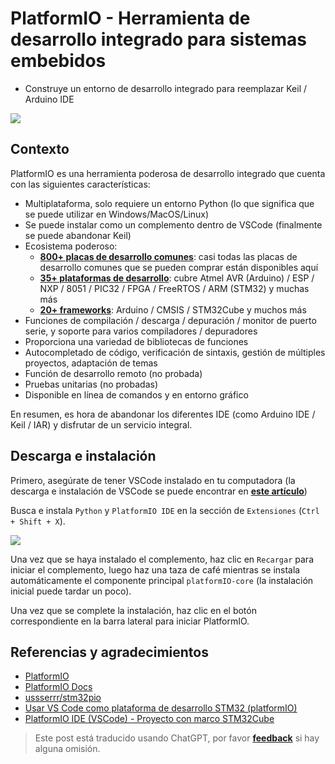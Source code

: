 # PlatformIO - Herramienta de desarrollo integrado para sistemas embebidos

- Construye un entorno de desarrollo integrado para reemplazar Keil / Arduino IDE

![](https://wiki-media-1253965369.cos.ap-guangzhou.myqcloud.com/img/20200531112801.png)

## Contexto

PlatformIO es una herramienta poderosa de desarrollo integrado que cuenta con las siguientes características:

- Multiplataforma, solo requiere un entorno Python (lo que significa que se puede utilizar en Windows/MacOS/Linux)
- Se puede instalar como un complemento dentro de VSCode (finalmente se puede abandonar Keil)
- Ecosistema poderoso:
  - [**800+ placas de desarrollo comunes**](https://docs.platformio.org/en/latest/boards/index.html#boards): casi todas las placas de desarrollo comunes que se pueden comprar están disponibles aquí
  - [**35+ plataformas de desarrollo**](https://docs.platformio.org/en/latest/platforms/index.html#platforms): cubre Atmel AVR (Arduino) / ESP / NXP / 8051 / PIC32 / FPGA / FreeRTOS / ARM (STM32) y muchas más
  - [**20+ frameworks**](https://docs.platformio.org/en/latest/frameworks/index.html#frameworks): Arduino / CMSIS / STM32Cube y muchos más
- Funciones de compilación / descarga / depuración / monitor de puerto serie, y soporte para varios compiladores / depuradores
- Proporciona una variedad de bibliotecas de funciones
- Autocompletado de código, verificación de sintaxis, gestión de múltiples proyectos, adaptación de temas
- Función de desarrollo remoto (no probada)
- Pruebas unitarias (no probadas)
- Disponible en línea de comandos y en entorno gráfico

En resumen, es hora de abandonar los diferentes IDE (como Arduino IDE / Keil / IAR) y disfrutar de un servicio integral.

## Descarga e instalación

Primero, asegúrate de tener VSCode instalado en tu computadora (la descarga e instalación de VSCode se puede encontrar en [**este artículo**](https://wiki-power.com/es/VSCode生产力指南-环境配置))

Busca e instala `Python` y `PlatformIO IDE` en la sección de `Extensiones` (`Ctrl + Shift + X`).

![](https://wiki-media-1253965369.cos.ap-guangzhou.myqcloud.com/img/20200531113916.png)

Una vez que se haya instalado el complemento, haz clic en `Recargar` para iniciar el complemento, luego haz una taza de café mientras se instala automáticamente el componente principal `platformIO-core` (la instalación inicial puede tardar un poco).

Una vez que se complete la instalación, haz clic en el botón correspondiente en la barra lateral para iniciar PlatformIO.

## Referencias y agradecimientos

- [PlatformIO](https://platformio.org/)
- [PlatformIO Docs](https://docs.platformio.org/en/latest/index.html)
- [ussserrr/stm32pio](https://github.com/ussserrr/stm32pio#requirements)
- [Usar VS Code como plataforma de desarrollo STM32 (platformIO)](https://www.jianshu.com/p/49cfa03d6164)
- [PlatformIO IDE (VSCode) - Proyecto con marco STM32Cube](https://www.smslit.top/2019/08/24/platformio-stm32-cubemx/)

> Este post está traducido usando ChatGPT, por favor [**feedback**](https://github.com/linyuxuanlin/Wiki_MkDocs/issues/new) si hay alguna omisión.
